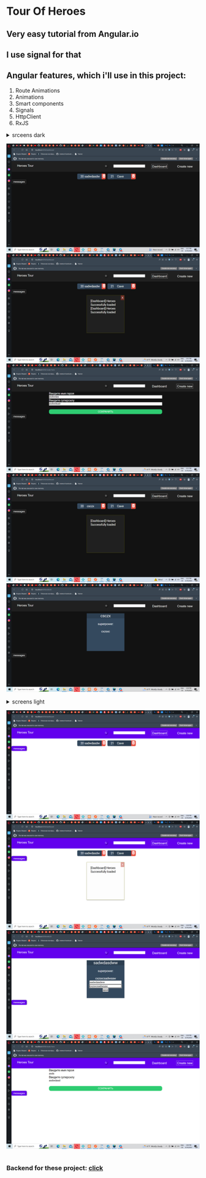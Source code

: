 # Tour Of Heroes
## Very easy tutorial from Angular.io 
## I use signal for that
## Angular features, which i'll use in this project:
1. Route Animations
2. Animations
3. Smart components
4. Signals
5. HttpClient
6. RxJS
<details>
<summary>
srceens dark
  
![Текст с описанием картинки](src/assets/images/img_6.png)
![Текст с описанием картинки](src/assets/images/img_3.png)
![Текст с описанием картинки](src/assets/images/img.png)
![Текст с описанием картинки](src/assets/images/img_1.png)
![Текст с описанием картинки](src/assets/images/img_2.png)


</summary>
</details>
<details>
<summary>screens light

![Текст с описанием картинки](src/assets/images/img_7.png)
![Текст с описанием картинки](src/assets/images/img_8.png)
![Текст с описанием картинки](src/assets/images/img_9.png)
![Текст с описанием картинки](src/assets/images/img_10.png)
</summary>
</details>


### Backend for these project: [click](https://github.com/0xc0000007b/tour-of-heroes-back.git)


